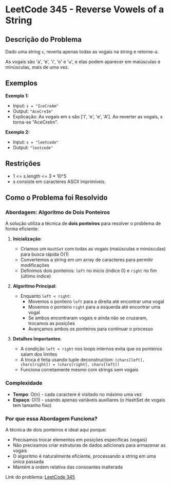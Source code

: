 ﻿# LeetCode 345 - Reverse Vowels of a String

## Descrição do Problema

Dado uma string `s`, reverta apenas todas as vogais na string e retorne-a.

As vogais são 'a', 'e', 'i', 'o' e 'u', e elas podem aparecer em maiúsculas e minúsculas, mais de uma vez.

## Exemplos

**Exemplo 1:**
- Input: `s = "IceCreAm"`
- Output: `"AceCreIm"`
- Explicação: As vogais em s são ['I', 'e', 'e', 'A']. Ao reverter as vogais, s torna-se "AceCreIm".

**Exemplo 2:**
- Input: `s = "leetcode"`
- Output: `"leotcede"`

## Restrições
- 1 <= s.length <= 3 * 10^5
- s consiste em caracteres ASCII imprimíveis.

## Como o Problema foi Resolvido

### Abordagem: Algoritmo de Dois Ponteiros

A solução utiliza a técnica de **dois ponteiros** para resolver o problema de forma eficiente:

1. **Inicialização**: 
   - Criamos um `HashSet` com todas as vogais (maiúsculas e minúsculas) para busca rápida O(1)
   - Convertemos a string em um array de caracteres para permitir modificações
   - Definimos dois ponteiros: `left` no início (índice 0) e `right` no fim (último índice)

2. **Algoritmo Principal**:
   - Enquanto `left < right`:
     - Movemos o ponteiro `left` para a direita até encontrar uma vogal
     - Movemos o ponteiro `right` para a esquerda até encontrar uma vogal
     - Se ambos encontraram vogais e ainda não se cruzaram, trocamos as posições
     - Avançamos ambos os ponteiros para continuar o processo

3. **Detalhes Importantes**:
   - A condição `left < right` nos loops internos evita que os ponteiros saiam dos limites
   - A troca é feita usando tuple deconstruction: `(chars[left], chars[right]) = (chars[right], chars[left])`
   - Funciona corretamente mesmo com strings sem vogais

### Complexidade

- **Tempo**: O(n) - cada caractere é visitado no máximo uma vez
- **Espaço**: O(1) - usando apenas variáveis auxiliares (o HashSet de vogais tem tamanho fixo)

### Por que essa Abordagem Funciona?

A técnica de dois ponteiros é ideal aqui porque:
- Precisamos trocar elementos em posições específicas (vogais)
- Não precisamos criar estruturas de dados adicionais para armazenar as vogais
- O algoritmo é naturalmente eficiente, processando a string em uma única passada
- Mantém a ordem relativa das consoantes inalterada

Link do problema: [LeetCode 345](https://leetcode.com/problems/reverse-vowels-of-a-string/)
